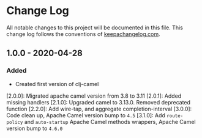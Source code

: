 # Change Log
All notable changes to this project will be documented in this file. This change log follows the conventions of [keepachangelog.com](http://keepachangelog.com/).

## 1.0.0 - 2020-04-28
### Added
- Created first version of clj-camel

[1.0.0]: https://github.com/TakeoffTech/clj-camel
[2.0.0]: Migrated apache camel version from 3.8 to 3.11
[2.0.1]: Added missing handlers
[2.1.0]: Upgraded camel to 3.13.0. Removed deprecated function
[2.2.0]: Add wire-tap, and aggregate completion-interval
[3.0.0]: Code clean up, Apache Camel version bump to `4.5`
[3.1.0]: Add `route-policy` and `auto-startup` Apache Camel methods wrappers, Apache Camel version bump to `4.6.0`